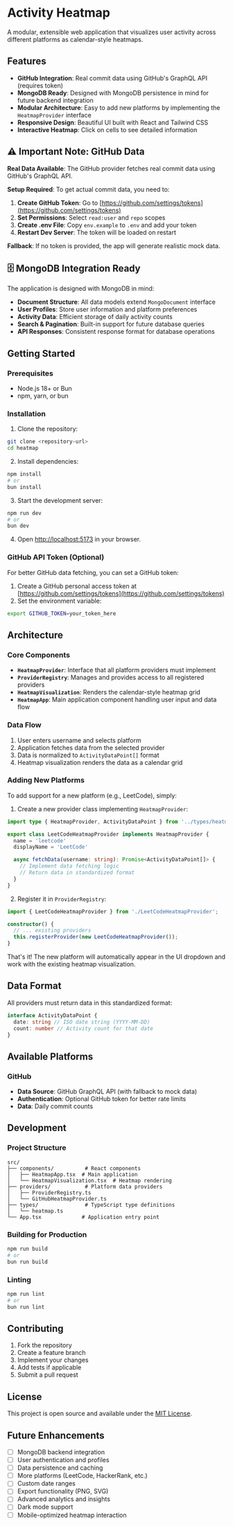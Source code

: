 # Activity Heatmap

A modular, extensible web application that visualizes user activity across different platforms as calendar-style heatmaps.

## Features

- **GitHub Integration**: Real commit data using GitHub's GraphQL API (requires token)
- **MongoDB Ready**: Designed with MongoDB persistence in mind for future backend integration
- **Modular Architecture**: Easy to add new platforms by implementing the `HeatmapProvider` interface
- **Responsive Design**: Beautiful UI built with React and Tailwind CSS
- **Interactive Heatmap**: Click on cells to see detailed information

## ⚠️ Important Note: GitHub Data

**Real Data Available**: The GitHub provider fetches real commit data using GitHub's GraphQL API.

**Setup Required**: To get actual commit data, you need to:

1. **Create GitHub Token**: Go to [https://github.com/settings/tokens](https://github.com/settings/tokens)
2. **Set Permissions**: Select `read:user` and `repo` scopes
3. **Create .env File**: Copy `env.example` to `.env` and add your token
4. **Restart Dev Server**: The token will be loaded on restart

**Fallback**: If no token is provided, the app will generate realistic mock data.

## 🗄️ MongoDB Integration Ready

The application is designed with MongoDB in mind:

- **Document Structure**: All data models extend `MongoDocument` interface
- **User Profiles**: Store user information and platform preferences
- **Activity Data**: Efficient storage of daily activity counts
- **Search & Pagination**: Built-in support for future database queries
- **API Responses**: Consistent response format for database operations

## Getting Started

### Prerequisites

- Node.js 18+ or Bun
- npm, yarn, or bun

### Installation

1. Clone the repository:

```bash
git clone <repository-url>
cd heatmap
```

2. Install dependencies:

```bash
npm install
# or
bun install
```

3. Start the development server:

```bash
npm run dev
# or
bun dev
```

4. Open [http://localhost:5173](http://localhost:5173) in your browser.

### GitHub API Token (Optional)

For better GitHub data fetching, you can set a GitHub token:

1. Create a GitHub personal access token at [https://github.com/settings/tokens](https://github.com/settings/tokens)
2. Set the environment variable:

```bash
export GITHUB_TOKEN=your_token_here
```

## Architecture

### Core Components

- **`HeatmapProvider`**: Interface that all platform providers must implement
- **`ProviderRegistry`**: Manages and provides access to all registered providers
- **`HeatmapVisualization`**: Renders the calendar-style heatmap grid
- **`HeatmapApp`**: Main application component handling user input and data flow

### Data Flow

1. User enters username and selects platform
2. Application fetches data from the selected provider
3. Data is normalized to `ActivityDataPoint[]` format
4. Heatmap visualization renders the data as a calendar grid

### Adding New Platforms

To add support for a new platform (e.g., LeetCode), simply:

1. Create a new provider class implementing `HeatmapProvider`:

```typescript
import type { HeatmapProvider, ActivityDataPoint } from '../types/heatmap'

export class LeetCodeHeatmapProvider implements HeatmapProvider {
  name = 'leetcode'
  displayName = 'LeetCode'

  async fetchData(username: string): Promise<ActivityDataPoint[]> {
    // Implement data fetching logic
    // Return data in standardized format
  }
}
```

2. Register it in `ProviderRegistry`:

```typescript
import { LeetCodeHeatmapProvider } from './LeetCodeHeatmapProvider';

constructor() {
  // ... existing providers
  this.registerProvider(new LeetCodeHeatmapProvider());
}
```

That's it! The new platform will automatically appear in the UI dropdown and work with the existing heatmap visualization.

## Data Format

All providers must return data in this standardized format:

```typescript
interface ActivityDataPoint {
  date: string // ISO date string (YYYY-MM-DD)
  count: number // Activity count for that date
}
```

## Available Platforms

### GitHub

- **Data Source**: GitHub GraphQL API (with fallback to mock data)
- **Authentication**: Optional GitHub token for better rate limits
- **Data**: Daily commit counts

## Development

### Project Structure

```
src/
├── components/          # React components
│   ├── HeatmapApp.tsx  # Main application
│   └── HeatmapVisualization.tsx  # Heatmap rendering
├── providers/           # Platform data providers
│   ├── ProviderRegistry.ts
│   └── GitHubHeatmapProvider.ts
├── types/               # TypeScript type definitions
│   └── heatmap.ts
└── App.tsx             # Application entry point
```

### Building for Production

```bash
npm run build
# or
bun run build
```

### Linting

```bash
npm run lint
# or
bun run lint
```

## Contributing

1. Fork the repository
2. Create a feature branch
3. Implement your changes
4. Add tests if applicable
5. Submit a pull request

## License

This project is open source and available under the [MIT License](LICENSE).

## Future Enhancements

- [ ] MongoDB backend integration
- [ ] User authentication and profiles
- [ ] Data persistence and caching
- [ ] More platforms (LeetCode, HackerRank, etc.)
- [ ] Custom date ranges
- [ ] Export functionality (PNG, SVG)
- [ ] Advanced analytics and insights
- [ ] Dark mode support
- [ ] Mobile-optimized heatmap interaction
